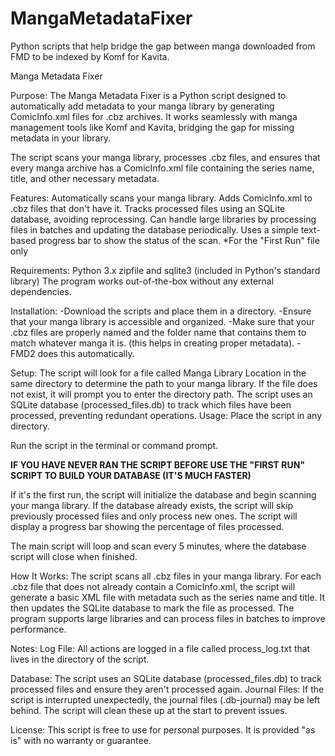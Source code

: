 # MangaMetadataFixer
Python scripts that help bridge the gap between manga downloaded from FMD to be indexed by Komf for Kavita.

Manga Metadata Fixer

Purpose:
The Manga Metadata Fixer is a Python script designed to automatically add metadata to your manga library by generating ComicInfo.xml files for .cbz archives. It works seamlessly with manga management tools like Komf and Kavita, bridging the gap for missing metadata in your library.

The script scans your manga library, processes .cbz files, and ensures that every manga archive has a ComicInfo.xml file containing the series name, title, and other necessary metadata.

Features:
Automatically scans your manga library.
Adds ComicInfo.xml to .cbz files that don't have it.
Tracks processed files using an SQLite database, avoiding reprocessing.
Can handle large libraries by processing files in batches and updating the database periodically.
Uses a simple text-based progress bar to show the status of the scan. *For the "First Run" file only

Requirements:
Python 3.x
zipfile and sqlite3 (included in Python's standard library)
The program works out-of-the-box without any external dependencies.

Installation:
-Download the scripts and place them in a directory.
-Ensure that your manga library is accessible and organized.
-Make sure that your .cbz files are properly named and the folder name that contains them to match whatever manga it is. (this helps in creating proper metadata). - FMD2 does this automatically.


Setup:
The script will look for a file called Manga Library Location in the same directory to determine the path to your manga library. If the file does not exist, it will prompt you to enter the directory path.
The script uses an SQLite database (processed_files.db) to track which files have been processed, preventing redundant operations.
Usage:
Place the script in any directory.

Run the script in the terminal or command prompt.  

****IF YOU HAVE NEVER RAN THE SCRIPT BEFORE USE THE "FIRST RUN" SCRIPT TO BUILD YOUR DATABASE (IT'S MUCH FASTER)****

If it's the first run, the script will initialize the database and begin scanning your manga library.
If the database already exists, the script will skip previously processed files and only process new ones.
The script will display a progress bar showing the percentage of files processed.

The main script will loop and scan every 5 minutes, where the database script will close when finished.

How It Works:
The script scans all .cbz files in your manga library.
For each .cbz file that does not already contain a ComicInfo.xml, the script will generate a basic XML file with metadata such as the series name and title.
It then updates the SQLite database to mark the file as processed.
The program supports large libraries and can process files in batches to improve performance.

Notes:
Log File: All actions are logged in a file called process_log.txt that lives in the directory of the script.

Database: The script uses an SQLite database (processed_files.db) to track processed files and ensure they aren't processed again.
Journal Files: If the script is interrupted unexpectedly, the journal files (.db-journal) may be left behind. The script will clean these up at the start to prevent issues.

License:
This script is free to use for personal purposes. It is provided "as is" with no warranty or guarantee.

